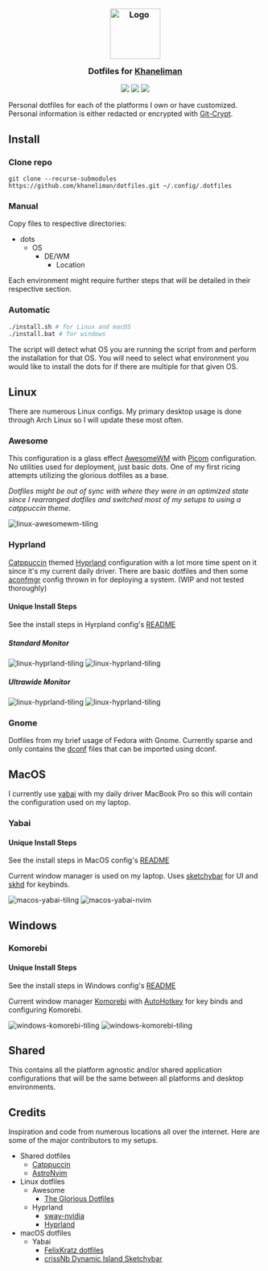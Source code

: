 <h3 align="center">
 <img src="https://avatars.githubusercontent.com/u/1778670?v=4" width="100" alt="Logo"/><br/>
 <img src="https://raw.githubusercontent.com/catppuccin/catppuccin/main/assets/misc/transparent.png" height="30" width="0px"/>
 Dotfiles for <a href="https://github.com/khaneliman">Khaneliman</a>
 <img src="https://raw.githubusercontent.com/catppuccin/catppuccin/main/assets/misc/transparent.png" height="30" width="0px"/>
</h3>

<p align="center">
 <a href="https://github.com/khaneliman/dotfiles/stargazers"><img src="https://img.shields.io/github/stars/khaneliman/dotfiles?colorA=363a4f&colorB=b7bdf8&style=for-the-badge"></a>
 <a href="https://github.com/khaneliman/dotfiles/commits"><img src="https://img.shields.io/github/last-commit/khaneliman/dotfiles?colorA=363a4f&colorB=f5a97f&style=for-the-badge"></a>
 <a href="https://github.com/khaneliman/dotfiles/contributors"><img src="https://img.shields.io/github/contributors/khaneliman/dotfiles?colorA=363a4f&colorB=a6da95&style=for-the-badge"></a>
</p>

Personal dotfiles for each of the platforms I own or have customized. Personal information is either redacted or encrypted with [Git-Crypt](https://github.com/AGWA/git-crypt).

## Install

### Clone repo

    git clone --recurse-submodules https://github.com/khaneliman/dotfiles.git ~/.config/.dotfiles

### Manual

Copy files to respective directories:

- dots
  - OS
    - DE/WM
      - Location

Each environment might require further steps that will be detailed in their respective section.

### Automatic

```bash
./install.sh # for Linux and macOS
./install.bat # for windows
```

The script will detect what OS you are running the script from and perform the installation for that OS. You will need to select what environment you would like to install the dots for if there are multiple for that given OS.

## Linux

There are numerous Linux configs. My primary desktop usage is done through Arch Linux so I will update these most often.

### Awesome

This configuration is a glass effect [AwesomeWM](https://github.com/awesomeWM/awesome) with [Picom](https://github.com/yshui/picom) configuration. No utilities used for deployment, just basic dots. One of my first ricing attempts utilizing the glorious dotfiles as a base.

_Dotfiles might be out of sync with where they were in an optimized state since I rearranged dotfiles and switched most of my setups to using a catppuccin theme._

![linux-awesomewm-tiling](assets/linux/awesomewm/tiling.png)

### Hyprland

[Catppuccin](https://github.com/catppuccin/catppuccin) themed [Hyprland](https://github.com/hyprwm/Hyprland) configuration with a lot more time spent on it since it's my current daily driver. There are basic dotfiles and then some [aconfmgr](https://github.com/CyberShadow/aconfmgr) config thrown in for deploying a system. (WIP and not tested thoroughly)

#### Unique Install Steps

See the install steps in Hyrpland config's [README](/dots/linux/hyprland/README.md)

##### Standard Monitor

![linux-hyprland-tiling](assets/linux/hyprland/tiling.png)
![linux-hyprland-tiling](assets/linux/hyprland/nvim.png)

##### Ultrawide Monitor

![linux-hyprland-tiling](assets/linux/hyprland/tiling-wide.png)
![linux-hyprland-tiling](assets/linux/hyprland/nvim-wide.png)

### Gnome

Dotfiles from my brief usage of Fedora with Gnome. Currently sparse and only contains the [dconf](https://github.com/GNOME/dconf) files that can be imported using dconf.

## MacOS

I currently use [yabai](https://github.com/koekeishiya/yabai) with my daily driver MacBook Pro so this will contain the configuration used on my laptop.

### Yabai

#### Unique Install Steps

See the install steps in MacOS config's [README](/dots/macos/yabai/README.md)

Current window manager is used on my laptop. Uses [sketchybar](https://github.com/FelixKratz/SketchyBar) for UI and [skhd](https://github.com/koekeishiya/skhd) for keybinds.

![macos-yabai-tiling](assets/macos/yabai/tiling.png)
![macos-yabai-nvim](assets/macos/yabai/nvim.png)

## Windows

### Komorebi

#### Unique Install Steps

See the install steps in Windows config's [README](/dots/windows/komorebi/README.md)

Current window manager [Komorebi](https://github.com/LGUG2Z/komorebi) with [AutoHotkey](https://github.com/AutoHotkey/AutoHotkey) for key binds and configuring Komorebi.

![windows-komorebi-tiling](assets/windows/komorebi/tiling.png)
![windows-komorebi-tiling](assets/windows/komorebi/tiling-arch.png)

## Shared

This contains all the platform agnostic and/or shared application configurations that will be the same between all platforms and desktop environments.

## Credits

Inspiration and code from numerous locations all over the internet. Here are some of the major contributors to my setups.

- Shared dotfiles
  - [Catppuccin](https://github.com/catppuccin/catppuccin)
  - [AstroNvim](https://astronvim.github.io/)
- Linux dotfiles
  - Awesome
    - [The Glorious Dotfiles](https://github.com/manilarome/the-glorious-dotfiles)
  - Hyprland
    - [sway-nvidia](https://github.com/crispyricepc/sway-nvidia)
    - [Hyprland](https://wiki.hyprland.org/)
- macOS dotfiles
  - Yabai
    - [FelixKratz dotfiles](https://github.com/FelixKratz/dotfiles)
    - [crissNb Dynamic Island Sketchybar](https://github.com/crissNb/Dynamic-Island-Sketchybar)
